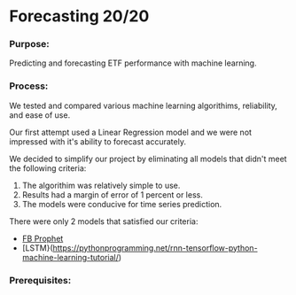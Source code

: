 # Forecasting 20/20

### Purpose:
Predicting and forecasting ETF performance with machine learning.

### Process:

We tested and compared various machine learning algorithims, reliability, and ease of use.

Our first attempt used a Linear Regression model and we were not impressed with it's ability to forecast accurately. 

We decided to simplify our project by eliminating all models that didn't meet the following criteria:

1. The algorithim was relatively simple to use.
2. Results had a margin of error of 1 percent or less. 
3. The models were conducive for time series prediction.

There were only 2 models that satisfied our criteria:

- [FB Prophet](https://facebook.github.io/prophet/)
- [LSTM}(https://pythonprogramming.net/rnn-tensorflow-python-machine-learning-tutorial/)

### Prerequisites:

